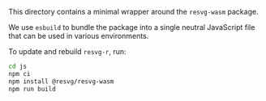 This directory contains a minimal wrapper around the `resvg-wasm` package.

We use `esbuild` to bundle the package into a single neutral JavaScript file that can be used in various environments.

To update and rebuild `resvg-r`, run:

```bash
cd js
npm ci
npm install @resvg/resvg-wasm
npm run build
```
